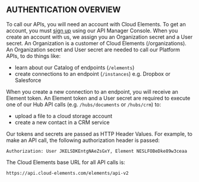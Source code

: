 ## AUTHENTICATION OVERVIEW

To call our APIs, you will need an account with Cloud Elements. To get an account, you must [sign up](https://console.cloud-elements.com/elements/jsp/signup.jsp) using our API Manager Console. When you create an account with us, we assign you an Organization secret and a User secret. An Organization is a customer of Cloud Elements (/organizations).
An Organization secret and User secret are needed to call our Platform APIs, to do things like:

* learn about our Catalog of endpoints (`/elements`)
* create connections to an endpoint (`/instances`) e.g. Dropbox or Salesforce

When you create a new connection to an endpoint, you will receive an Element token.
An Element token and a User secret are required to execute one of our Hub API calls (e.g. `/hubs/documents` or `/hubs/crm`) to:

* upload a file to a cloud storage account
* create a new contact in a CRM service

Our tokens and secrets are passed as HTTP Header Values. For example, to make an API call, the following authorization header is passed:

`Authorization: User JKELSDKEntgNAeZsGxY, Element NESLFOBeDke89w3ceaa`

The Cloud Elements base URL for all API calls is:

`https://api.cloud-elements.com/elements/api-v2`
